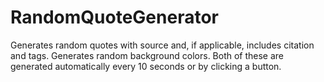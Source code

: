 # RandomQuoteGenerator
 Generates random quotes with source and, if applicable, includes citation and tags. 
 Generates random background colors.
 Both of these are generated automatically every 10 seconds or by clicking a button.